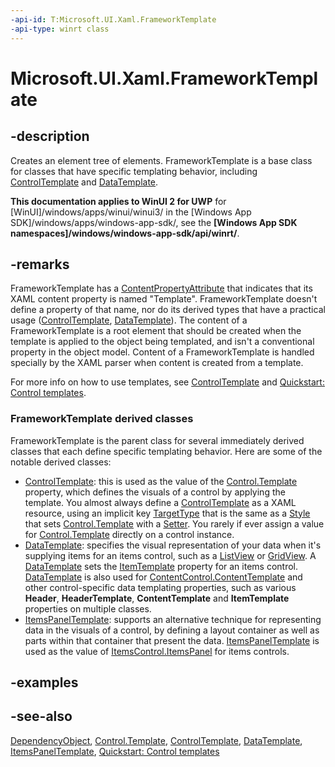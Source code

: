 ```yaml
---
-api-id: T:Microsoft.UI.Xaml.FrameworkTemplate
-api-type: winrt class
---
```


<!-- Class syntax.
public class FrameworkTemplate : Windows.UI.Xaml.DependencyObject, Windows.UI.Xaml.IFrameworkTemplate
-->

# Microsoft.UI.Xaml.FrameworkTemplate

## -description
Creates an element tree of elements. FrameworkTemplate is a base class for classes that have specific templating behavior, including [ControlTemplate](../microsoft.ui.xaml.controls/controltemplate.md) and [DataTemplate](datatemplate.md).

**This documentation applies to WinUI 2 for UWP** for [WinUI]/windows/apps/winui/winui3/ in the [Windows App SDK]/windows/apps/windows-app-sdk/, see the **[Windows App SDK namespaces]/windows/windows-app-sdk/api/winrt/**.

## -remarks
FrameworkTemplate has a [ContentPropertyAttribute](../microsoft.ui.xaml.markup/contentpropertyattribute.md) that indicates that its XAML content property is named "Template". FrameworkTemplate doesn't define a property of that name, nor do its derived types that have a practical usage ([ControlTemplate](../microsoft.ui.xaml.controls/controltemplate.md), [DataTemplate](datatemplate.md)). The content of a FrameworkTemplate is a root element that should be created when the template is applied to the object being templated, and isn't a conventional property in the object model. Content of a FrameworkTemplate is handled specially by the XAML parser when content is created from a template.

For more info on how to use templates, see [ControlTemplate](../microsoft.ui.xaml.controls/controltemplate.md) and [Quickstart: Control templates](/previous-versions/windows/apps/hh465374(v=win.10)).

### **FrameworkTemplate** derived classes

FrameworkTemplate is the parent class for several immediately derived classes that each define specific templating behavior. Here are some of the notable derived classes:

+ [ControlTemplate](../microsoft.ui.xaml.controls/controltemplate.md): this is used as the value of the [Control.Template](../microsoft.ui.xaml.controls/control_template.md) property, which defines the visuals of a control by applying the template. You almost always define a [ControlTemplate](../microsoft.ui.xaml.controls/controltemplate.md) as a XAML resource, using an implicit key [TargetType](style_targettype.md) that is the same as a [Style](style.md) that sets [Control.Template](../microsoft.ui.xaml.controls/control_template.md) with a [Setter](setter.md). You rarely if ever assign a value for [Control.Template](../microsoft.ui.xaml.controls/control_template.md) directly on a control instance.
+ [DataTemplate](datatemplate.md): specifies the visual representation of your data when it's supplying items for an items control, such as a [ListView](../microsoft.ui.xaml.controls/listview.md) or [GridView](../microsoft.ui.xaml.controls/gridview.md). A [DataTemplate](datatemplate.md) sets the [ItemTemplate](../microsoft.ui.xaml.controls/itemscontrol_itemtemplate.md) property for an items control. [DataTemplate](datatemplate.md) is also used for [ContentControl.ContentTemplate](../microsoft.ui.xaml.controls/contentcontrol_contenttemplate.md) and other control-specific data templating properties, such as various **Header**, **HeaderTemplate**, **ContentTemplate** and **ItemTemplate** properties on multiple classes.
+ [ItemsPanelTemplate](../microsoft.ui.xaml.controls/itemspaneltemplate.md): supports an alternative technique for representing data in the visuals of a control, by defining a layout container as well as parts within that container that present the data. [ItemsPanelTemplate](../microsoft.ui.xaml.controls/itemspaneltemplate.md) is used as the value of [ItemsControl.ItemsPanel](../microsoft.ui.xaml.controls/itemscontrol_itemspanel.md) for items controls.
<!--Others?-->


## -examples

## -see-also
[DependencyObject](dependencyobject.md), [Control.Template](../microsoft.ui.xaml.controls/control_template.md), [ControlTemplate](../microsoft.ui.xaml.controls/controltemplate.md), [DataTemplate](datatemplate.md), [ItemsPanelTemplate](../microsoft.ui.xaml.controls/itemspaneltemplate.md), [Quickstart: Control templates](/previous-versions/windows/apps/hh465374(v=win.10))
